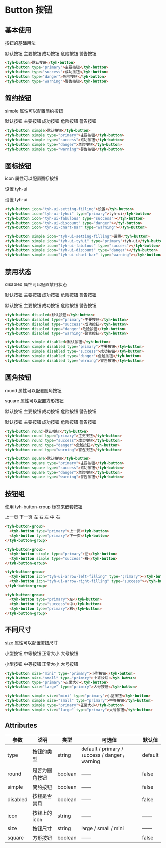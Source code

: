 # Button 按钮

## 基本使用

按钮的基础用法

<tyh-button>默认按钮</tyh-button>
<tyh-button type="primary">主要按钮</tyh-button>
<tyh-button type="success">成功按钮</tyh-button>
<tyh-button type="danger">危险按钮</tyh-button>
<tyh-button type="warning">警告按钮</tyh-button>

```html
<tyh-button>默认按钮</tyh-button>
<tyh-button type="primary">主要按钮</tyh-button>
<tyh-button type="success">成功按钮</tyh-button>
<tyh-button type="danger">危险按钮</tyh-button>
<tyh-button type="warning">警告按钮</tyh-button>
```

## 简约按钮

simple 属性可以配置简约按钮

<tyh-button simple>默认按钮</tyh-button>
<tyh-button simple type="primary">主要按钮</tyh-button>
<tyh-button simple type="success">成功按钮</tyh-button>
<tyh-button simple type="danger">危险按钮</tyh-button>
<tyh-button simple type="warning">警告按钮</tyh-button>

```html
<tyh-button simple>默认按钮</tyh-button>
<tyh-button simple type="primary">主要按钮</tyh-button>
<tyh-button simple type="success">成功按钮</tyh-button>
<tyh-button simple type="danger">危险按钮</tyh-button>
<tyh-button simple type="warning">警告按钮</tyh-button>
```

## 图标按钮

icon 属性可以配置图标按钮

<tyh-button icon="tyh-ui-setting-filling">设置</tyh-button>
<tyh-button icon="tyh-ui-tyhui" type="primary">tyh-ui</tyh-button>
<tyh-button icon="tyh-ui-fabulous" type="success"></tyh-button>
<tyh-button icon="tyh-ui-discount" type="danger"></tyh-button>
<tyh-button icon="tyh-ui-chart-bar" type="warning"></tyh-button>

<tyh-button simple icon="tyh-ui-setting-filling">设置</tyh-button>
<tyh-button simple icon="tyh-ui-tyhui" type="primary">tyh-ui</tyh-button>
<tyh-button simple icon="tyh-ui-fabulous" type="success"></tyh-button>
<tyh-button simple icon="tyh-ui-discount" type="danger"></tyh-button>
<tyh-button simple icon="tyh-ui-chart-bar" type="warning"></tyh-button>

```html
<tyh-button icon="tyh-ui-setting-filling">设置</tyh-button>
<tyh-button icon="tyh-ui-tyhui" type="primary">tyh-ui</tyh-button>
<tyh-button icon="tyh-ui-fabulous" type="success"></tyh-button>
<tyh-button icon="tyh-ui-discount" type="danger"></tyh-button>
<tyh-button icon="tyh-ui-chart-bar" type="warning"></tyh-button>

<tyh-button simple icon="tyh-ui-setting-filling">设置</tyh-button>
<tyh-button simple icon="tyh-ui-tyhui" type="primary">tyh-ui</tyh-button>
<tyh-button simple icon="tyh-ui-fabulous" type="success"></tyh-button>
<tyh-button simple icon="tyh-ui-discount" type="danger"></tyh-button>
<tyh-button simple icon="tyh-ui-chart-bar" type="warning"></tyh-button>
```

## 禁用状态

disabled 属性可以配置禁用状态

<tyh-button disabled>默认按钮</tyh-button>
<tyh-button disabled type="primary">主要按钮</tyh-button>
<tyh-button disabled type="success">成功按钮</tyh-button>
<tyh-button disabled type="danger">危险按钮</tyh-button>
<tyh-button disabled type="warning">警告按钮</tyh-button>

<tyh-button simple disabled>默认按钮</tyh-button>
<tyh-button simple disabled type="primary">主要按钮</tyh-button>
<tyh-button simple disabled type="success">成功按钮</tyh-button>
<tyh-button simple disabled type="danger">危险按钮</tyh-button>
<tyh-button simple disabled type="warning">警告按钮</tyh-button>

```html
<tyh-button disabled>默认按钮</tyh-button>
<tyh-button disabled type="primary">主要按钮</tyh-button>
<tyh-button disabled type="success">成功按钮</tyh-button>
<tyh-button disabled type="danger">危险按钮</tyh-button>
<tyh-button disabled type="warning">警告按钮</tyh-button>

<tyh-button simple disabled>默认按钮</tyh-button>
<tyh-button simple disabled type="primary">主要按钮</tyh-button>
<tyh-button simple disabled type="success">成功按钮</tyh-button>
<tyh-button simple disabled type="danger">危险按钮</tyh-button>
<tyh-button simple disabled type="warning">警告按钮</tyh-button>
```

## 圆角按钮

round 属性可以配置圆角按钮

square 属性可以配置方形按钮

<tyh-button round>默认按钮</tyh-button>
<tyh-button round type="primary">主要按钮</tyh-button>
<tyh-button round type="success">成功按钮</tyh-button>
<tyh-button round type="danger">危险按钮</tyh-button>
<tyh-button round type="warning">警告按钮</tyh-button>

<tyh-button square>默认按钮</tyh-button>
<tyh-button square type="primary">主要按钮</tyh-button>
<tyh-button square type="success">成功按钮</tyh-button>
<tyh-button square type="danger">危险按钮</tyh-button>
<tyh-button square type="warning">警告按钮</tyh-button>

```html
<tyh-button round>默认按钮</tyh-button>
<tyh-button round type="primary">主要按钮</tyh-button>
<tyh-button round type="success">成功按钮</tyh-button>
<tyh-button round type="danger">危险按钮</tyh-button>
<tyh-button round type="warning">警告按钮</tyh-button>

<tyh-button square>默认按钮</tyh-button>
<tyh-button square type="primary">主要按钮</tyh-button>
<tyh-button square type="success">成功按钮</tyh-button>
<tyh-button square type="danger">危险按钮</tyh-button>
<tyh-button square type="warning">警告按钮</tyh-button>
```

## 按钮组

使用 tyh-button-group 标签来嵌套按钮

<tyh-button-group>
<tyh-button type="primary">上一页</tyh-button>
<tyh-button type="primary">下一页</tyh-button>
</tyh-button-group>

<tyh-button-group>
  <tyh-button simple type="primary">左</tyh-button>
  <tyh-button simple type="success">右</tyh-button>
</tyh-button-group>

<tyh-button-group>
  <tyh-button icon="tyh-ui-arrow-left-filling" type="primary"></tyh-button>
  <tyh-button icon="tyh-ui-arrow-right-filling" type="success"></tyh-button>
</tyh-button-group>

<tyh-button-group>
  <tyh-button type="primary">左</tyh-button>
  <tyh-button type="success">中</tyh-button>
  <tyh-button type="primary">右</tyh-button>
</tyh-button-group>

```html
<tyh-button-group>
  <tyh-button type="primary">上一页</tyh-button>
  <tyh-button type="primary">下一页</tyh-button>
</tyh-button-group>

<tyh-button-group>
  <tyh-button simple type="primary">左</tyh-button>
  <tyh-button simple type="success">右</tyh-button>
</tyh-button-group>

<tyh-button-group>
  <tyh-button icon="tyh-ui-arrow-left-filling" type="primary"></tyh-button>
  <tyh-button icon="tyh-ui-arrow-right-filling" type="success"></tyh-button>
</tyh-button-group>

<tyh-button-group>
  <tyh-button type="primary">左</tyh-button>
  <tyh-button type="success">中</tyh-button>
  <tyh-button type="primary">右</tyh-button>
</tyh-button-group>
```

## 不同尺寸

size 属性可以配置按钮尺寸

<tyh-button size="mini" type="primary">小型按钮</tyh-button>
<tyh-button size="small" type="primary">中等按钮</tyh-button>
<tyh-button type="primary">正常大小</tyh-button>
<tyh-button size="large" type="primary">大号按钮</tyh-button>

<tyh-button simple size="mini" type="primary">小型按钮</tyh-button>
<tyh-button simple size="small" type="primary">中等按钮</tyh-button>
<tyh-button simple type="primary">正常大小</tyh-button>
<tyh-button simple size="large" type="primary">大号按钮</tyh-button>

```html
<tyh-button size="mini" type="primary">小型按钮</tyh-button>
<tyh-button size="small" type="primary">中等按钮</tyh-button>
<tyh-button type="primary">正常大小</tyh-button>
<tyh-button size="large" type="primary">大号按钮</tyh-button>

<tyh-button simple size="mini" type="primary">小型按钮</tyh-button>
<tyh-button simple size="small" type="primary">中等按钮</tyh-button>
<tyh-button simple type="primary">正常大小</tyh-button>
<tyh-button simple size="large" type="primary">大号按钮</tyh-button>
```

## Attributes

| 参数     | 说明           | 类型    | 可选值                                         | 默认值  |
| -------- | -------------- | ------- | ---------------------------------------------- | ------- |
| type     | 按钮的类型     | string  | default / primary / success / danger / warning | default |
| round    | 是否为圆角按钮 | boolean | ——                                             | false   |
| simple   | 简约按钮       | boolean | ——                                             | false   |
| disabled | 按钮是否禁用   | boolean | ——                                             | false   |
| icon     | 按钮上的 icon  | string  | ——                                             | ——      |
| size     | 按钮尺寸       | string  | large / small / mini                           | ——      |
| square   | 方形按钮       | boolean | ——                                             | false   |
